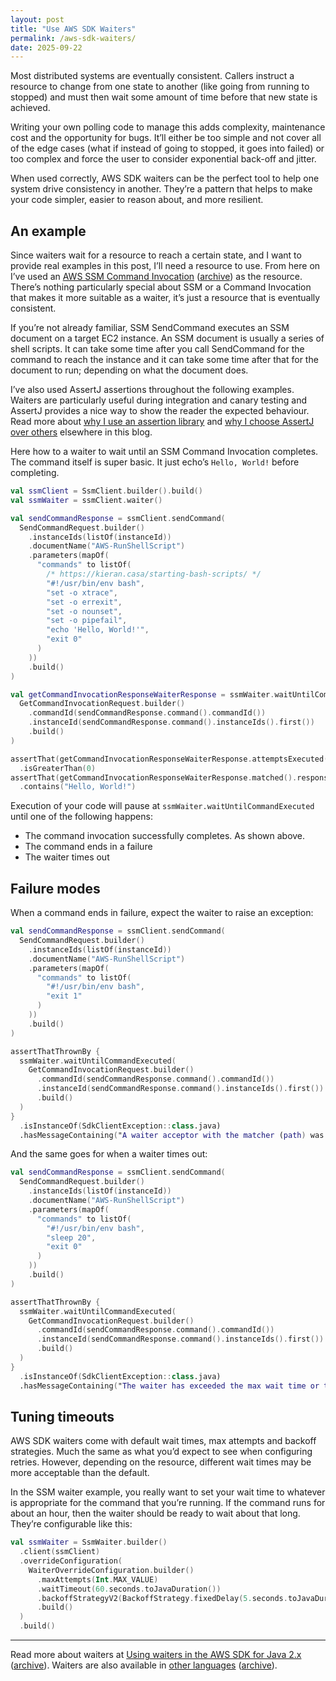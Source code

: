 ```yaml
---
layout: post
title: "Use AWS SDK Waiters"
permalink: /aws-sdk-waiters/
date: 2025-09-22
---
```


Most distributed systems are eventually consistent. Callers instruct a resource to change from one state to another (like going from running to stopped) and must then wait some amount of time before that new state is achieved. 

Writing your own polling code to manage this adds complexity, maintenance cost and the opportunity for bugs.
It’ll either be too simple and not cover all of the edge cases (what if instead of going to stopped, it goes into failed) or too complex and force the user to consider exponential back-off and jitter. 

When used correctly, AWS SDK waiters can be the perfect tool to help one system drive consistency in another.
 They’re a pattern that helps to make your code simpler, easier to reason about, and more resilient.

## An example

Since waiters wait for a resource to reach a certain state, and I want to provide real examples in this post, I’ll need a resource to use. 
From here on I’ve used an [AWS SSM Command Invocation](https://docs.aws.amazon.com/cli/latest/reference/ssm/get-command-invocation.html) ([archive](https://archive.ph/wip/lK5lU)) as the resource. 
There’s nothing particularly special about SSM or a Command Invocation that makes it more suitable as a waiter, it’s just a resource that is eventually consistent. 

If you’re not already familiar, SSM SendCommand executes an SSM document on a target EC2 instance. 
An SSM document is usually a series of shell scripts. 
It can take some time after you call SendCommand for the command to reach the instance and it can take some time after that for the document to run; depending on what the document does. 

I’ve also used AssertJ assertions throughout the following examples. 
Waiters are particularly useful during integration and canary testing and AssertJ provides a nice way to show the reader the expected behaviour. 
Read more about [why I use an assertion library](/why-use-an-assertion-library/) and [why I choose AssertJ over others](/hamcrest-vs-assertj/) elsewhere in this blog.

Here how to a waiter to wait until an SSM Command Invocation completes. 
The command itself is super basic. 
It just echo’s `Hello, World!` before completing.

```kotlin
val ssmClient = SsmClient.builder().build()
val ssmWaiter = ssmClient.waiter()

val sendCommandResponse = ssmClient.sendCommand(
  SendCommandRequest.builder()
    .instanceIds(listOf(instanceId))
    .documentName("AWS-RunShellScript")
    .parameters(mapOf(
      "commands" to listOf(
        /* https://kieran.casa/starting-bash-scripts/ */
        "#!/usr/bin/env bash",
        "set -o xtrace",
        "set -o errexit",
        "set -o nounset",
        "set -o pipefail",
        "echo 'Hello, World!'",
        "exit 0"
      )
    ))
    .build()
)

val getCommandInvocationResponseWaiterResponse = ssmWaiter.waitUntilCommandExecuted(
  GetCommandInvocationRequest.builder()
    .commandId(sendCommandResponse.command().commandId())
    .instanceId(sendCommandResponse.command().instanceIds().first())
    .build()
)

assertThat(getCommandInvocationResponseWaiterResponse.attemptsExecuted())
  .isGreaterThan(0)
assertThat(getCommandInvocationResponseWaiterResponse.matched().response().get().standardOutputContent())
  .contains("Hello, World!")
```

Execution of your code will pause at `ssmWaiter.waitUntilCommandExecuted` until one of the following happens:

- The command invocation successfully completes. As shown above.
- The command ends in a failure
- The waiter times out

## Failure modes

When a command ends in failure, expect the waiter to raise an exception:

```kotlin
val sendCommandResponse = ssmClient.sendCommand(
  SendCommandRequest.builder()
    .instanceIds(listOf(instanceId))
    .documentName("AWS-RunShellScript")
    .parameters(mapOf(
      "commands" to listOf(
        "#!/usr/bin/env bash",
        "exit 1"
      )
    ))
    .build()
)

assertThatThrownBy {
  ssmWaiter.waitUntilCommandExecuted(
    GetCommandInvocationRequest.builder()
      .commandId(sendCommandResponse.command().commandId())
      .instanceId(sendCommandResponse.command().instanceIds().first())
      .build()
  )
}
  .isInstanceOf(SdkClientException::class.java)
  .hasMessageContaining("A waiter acceptor with the matcher (path) was matched on parameter (Status=Failed) and transitioned the waiter to failure state")
```

And the same goes for when a waiter times out:

```kotlin
val sendCommandResponse = ssmClient.sendCommand(
  SendCommandRequest.builder()
    .instanceIds(listOf(instanceId))
    .documentName("AWS-RunShellScript")
    .parameters(mapOf(
      "commands" to listOf(
        "#!/usr/bin/env bash",
        "sleep 20",
        "exit 0"
      )
    ))
    .build()
)

assertThatThrownBy {
  ssmWaiter.waitUntilCommandExecuted(
    GetCommandInvocationRequest.builder()
      .commandId(sendCommandResponse.command().commandId())
      .instanceId(sendCommandResponse.command().instanceIds().first())
      .build()
  )
}
  .isInstanceOf(SdkClientException::class.java)
  .hasMessageContaining("The waiter has exceeded the max wait time or the next retry will exceed the max wait time + PT5S")
```

## Tuning timeouts

AWS SDK waiters come with default wait times, max attempts and backoff strategies. 
Much the same as what you’d expect to see when configuring retries. 
However, depending on the resource, different wait times may be more acceptable than the default. 

In the SSM waiter example, you really want to set your wait time to whatever is appropriate for the command that you’re running. 
If the command runs for about an hour, then the waiter should be ready to wait about that long. 
They’re configurable like this:

```kotlin
val ssmWaiter = SsmWaiter.builder()
  .client(ssmClient)
  .overrideConfiguration(
    WaiterOverrideConfiguration.builder()
      .maxAttempts(Int.MAX_VALUE)
      .waitTimeout(60.seconds.toJavaDuration())
      .backoffStrategyV2(BackoffStrategy.fixedDelay(5.seconds.toJavaDuration()))
      .build()
  )
  .build()
```

---

Read more about waiters at [Using waiters in the AWS SDK for Java 2.x](https://docs.aws.amazon.com/sdk-for-java/latest/developer-guide/waiters.html) ([archive](https://archive.ph//JSqRD)). Waiters are also available in [other languages](https://docs.aws.amazon.com/sdk-for-javascript/v3/developer-guide/migrate-waiters-signers.html) ([archive](https://archive.ph/t4gqv)).